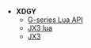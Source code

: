 <!-- docs/_sidebar.md -->

<!-- * [note](readme.md "note")
    * [Guide](1.md "11111")
    * [首页](JX3.md)
    * [指南](/G-series%20Lua%20API.md) -->

* **XDGY**
  * [G-series Lua API](/doc/G-series%20Lua%20API.md)
  * [JX3 lua](/doc/lua.md)
  * [JX3](/doc/JX3.md)